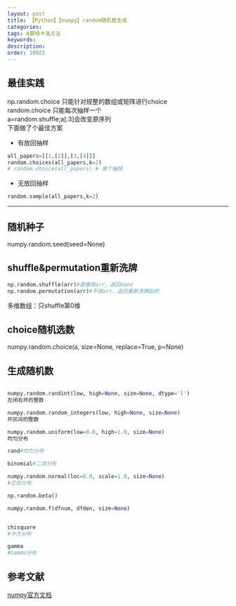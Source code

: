 ```yaml
---
layout: post
title: 【Python】【numpy】random随机数生成
categories:
tags: A蒙特卡洛方法
keywords:
description:
order: 10022
---
```



## 最佳实践
np.random.choice 只能针对规整的数组或矩阵进行choice  
random.choice 只能每次抽样一个  
a=random.shuffle;a[:3]会改变原序列  
下面做了个最佳方案
- 有放回抽样
```py
all_papers=[[1,[2]],[3,[4]]]
random.choices(all_papers,k=2)
# random.choice(all_papers) # 单个抽样
```
- 无放回抽样
```py
random.sample(all_papers,k=2)
```

----------------------------------------

## 随机种子
numpy.random.seed(seed=None)
## shuffle&permutation重新洗牌
```python
np.random.shuffle(arr)#直接改arr，返回none
np.random.permutation(arr)#不改arr，返回重新洗牌后的
```

多维数组：只shuffle第0维
## choice随机选数
numpy.random.choice(a, size=None, replace=True, p=None)


## 生成随机数
```py

numpy.random.randint(low, high=None, size=None, dtype='l')
左闭右开的整数

numpy.random.random_integers(low, high=None, size=None)
开区间的整数

numpy.random.uniform(low=0.0, high=1.0, size=None)
均匀分布

rand#均匀分布

binomial#二项分布

numpy.random.normal(loc=0.0, scale=1.0, size=None)
#正态分布

np.random.beta()

numpy.random.f(dfnum, dfden, size=None)


chisquare
#卡方分布

gamma
#Gamma分布


```

## 参考文献
[numpy官方文档](https://docs.scipy.org/doc/numpy/reference/routines.random.html)
